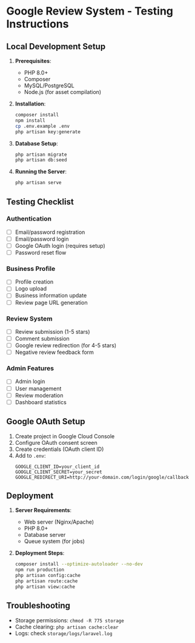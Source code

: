 # Google Review System - Testing Instructions

## Local Development Setup

1. **Prerequisites**:
   - PHP 8.0+
   - Composer
   - MySQL/PostgreSQL
   - Node.js (for asset compilation)

2. **Installation**:
   ```bash
   composer install
   npm install
   cp .env.example .env
   php artisan key:generate
   ```

3. **Database Setup**:
   ```bash
   php artisan migrate
   php artisan db:seed
   ```

4. **Running the Server**:
   ```bash
   php artisan serve
   ```

## Testing Checklist

### Authentication
- [ ] Email/password registration
- [ ] Email/password login
- [ ] Google OAuth login (requires setup)
- [ ] Password reset flow

### Business Profile
- [ ] Profile creation
- [ ] Logo upload
- [ ] Business information update
- [ ] Review page URL generation

### Review System
- [ ] Review submission (1-5 stars)
- [ ] Comment submission
- [ ] Google review redirection (for 4-5 stars)
- [ ] Negative review feedback form

### Admin Features
- [ ] Admin login
- [ ] User management
- [ ] Review moderation
- [ ] Dashboard statistics

## Google OAuth Setup
1. Create project in Google Cloud Console
2. Configure OAuth consent screen
3. Create credentials (OAuth client ID)
4. Add to `.env`:
   ```
   GOOGLE_CLIENT_ID=your_client_id
   GOOGLE_CLIENT_SECRET=your_secret
   GOOGLE_REDIRECT_URI=http://your-domain.com/login/google/callback
   ```

## Deployment
1. **Server Requirements**:
   - Web server (Nginx/Apache)
   - PHP 8.0+
   - Database server
   - Queue system (for jobs)

2. **Deployment Steps**:
   ```bash
   composer install --optimize-autoloader --no-dev
   npm run production
   php artisan config:cache
   php artisan route:cache
   php artisan view:cache
   ```

## Troubleshooting
- Storage permissions: `chmod -R 775 storage`
- Cache clearing: `php artisan cache:clear`
- Logs: check `storage/logs/laravel.log`